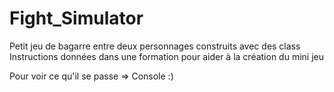 ﻿# Fight_Simulator


Petit jeu de bagarre entre deux personnages construits avec des class <br>
Instructions données dans une formation pour aider à la création du mini jeu <br>

Pour voir ce qu'il se passe => Console :)

